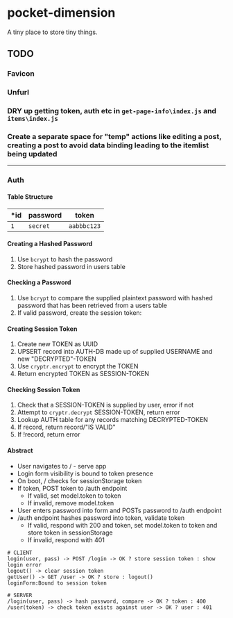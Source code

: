 # pocket-dimension

A tiny place to store tiny things.

## TODO

### Favicon

### Unfurl

### DRY up getting token, auth etc in `get-page-info\index.js` and `items\index.js`

### Create a separate space for "temp" actions like editing a post, creating a post to avoid data binding leading to the itemlist being updated

---

### Auth

#### Table Structure

| *id | password | token       |
| --- | -------- | ----------- |
| `1` | `secret` | `aabbbc123` |

#### Creating a Hashed Password

1. Use `bcrypt` to hash the password
2. Store hashed password in users table

#### Checking a Password

1. Use `bcrypt` to compare the supplied plaintext password with hashed password that has been retrieved from a users table
2. If valid password, create the session token:

#### Creating Session Token

1. Create new TOKEN as UUID
2. UPSERT record into AUTH-DB made up of supplied USERNAME and new "DECRYPTED"-TOKEN
3. Use `cryptr.encrypt` to encrypt the TOKEN
4. Return encrypted TOKEN as SESSION-TOKEN

#### Checking Session Token

1. Check that a SESSION-TOKEN is supplied by user, error if not
2. Attempt to `cryptr.decrypt` SESSION-TOKEN, return error
3. Lookup AUTH table for any records matching DECRYPTED-TOKEN
4. If record, return record/"IS VALID"
5. If !record, return error

#### Abstract

- User navigates to / - serve app
- Login form visibility is bound to token presence
- On boot, / checks for sessionStorage token
- If token, POST token to /auth endpoint
  - If valid, set model.token to token
  - If invalid, remove model.token
- User enters password into form and POSTs password to /auth endpoint
- /auth endpoint hashes password into token, validate token
  - If valid, respond with 200 and token, set model.token to token and store token in sessionStorage
  - If invalid, respond with 401

```
# CLIENT
login(user, pass) -> POST /login -> OK ? store session token : show login error
logout() -> clear session token
getUser() -> GET /user -> OK ? store : logout()
loginForm:Bound to session token

# SERVER
/login(user, pass) -> hash password, compare -> OK ? token : 400
/user(token) -> check token exists against user -> OK ? user : 401
```
